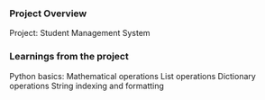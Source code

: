 ### Project Overview

 Project: Student Management System


### Learnings from the project

 Python basics:
Mathematical operations
List operations
Dictionary operations
String indexing and formatting


